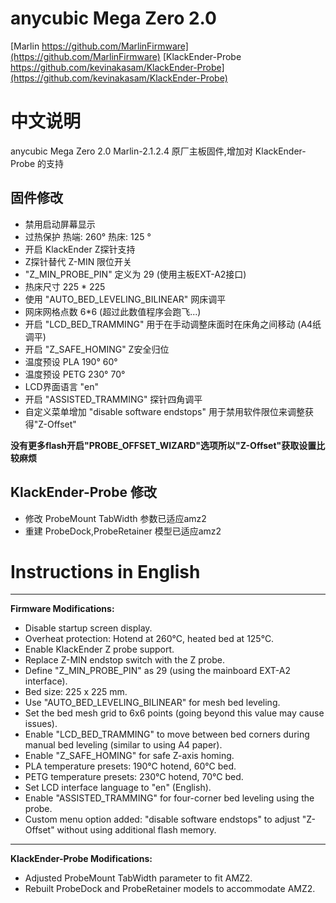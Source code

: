 # anycubic Mega Zero 2.0
[Marlin https://github.com/MarlinFirmware](https://github.com/MarlinFirmware)
[KlackEnder-Probe https://github.com/kevinakasam/KlackEnder-Probe](https://github.com/kevinakasam/KlackEnder-Probe)


# 中文说明
anycubic Mega Zero 2.0 Marlin-2.1.2.4 原厂主板固件,增加对 KlackEnder-Probe 的支持

## 固件修改
- 禁用启动屏幕显示
- 过热保护 热端: 260° 热床: 125 °
- 开启 KlackEnder Z探针支持
- Z探针替代 Z-MIN 限位开关
- "Z_MIN_PROBE_PIN" 定义为 29 (使用主板EXT-A2接口)
- 热床尺寸 225 * 225
- 使用 "AUTO_BED_LEVELING_BILINEAR" 网床调平
- 网床网格点数 6*6 (超过此数值程序会跑飞...)
- 开启 "LCD_BED_TRAMMING" 用于在手动调整床面时在床角之间移动 (A4纸调平)
- 开启 "Z_SAFE_HOMING" Z安全归位
- 温度预设 PLA 190° 60°
- 温度预设 PETG 230° 70°
- LCD界面语言 "en"
- 开启 "ASSISTED_TRAMMING" 探针四角调平
- 自定义菜单增加 "disable software endstops" 用于禁用软件限位来调整获得"Z-Offset"

**没有更多flash开启"PROBE_OFFSET_WIZARD"选项所以"Z-Offset"获取设置比较麻烦**

## KlackEnder-Probe 修改
- 修改 ProbeMount TabWidth 参数已适应amz2
- 重建 ProbeDock,ProbeRetainer 模型已适应amz2


# Instructions in English
---

**Firmware Modifications:**

- Disable startup screen display.
- Overheat protection: Hotend at 260°C, heated bed at 125°C.
- Enable KlackEnder Z probe support.
- Replace Z-MIN endstop switch with the Z probe.
- Define "Z_MIN_PROBE_PIN" as 29 (using the mainboard EXT-A2 interface).
- Bed size: 225 x 225 mm.
- Use "AUTO_BED_LEVELING_BILINEAR" for mesh bed leveling.
- Set the bed mesh grid to 6x6 points (going beyond this value may cause issues).
- Enable "LCD_BED_TRAMMING" to move between bed corners during manual bed leveling (similar to using A4 paper).
- Enable "Z_SAFE_HOMING" for safe Z-axis homing.
- PLA temperature presets: 190°C hotend, 60°C bed.
- PETG temperature presets: 230°C hotend, 70°C bed.
- Set LCD interface language to "en" (English).
- Enable "ASSISTED_TRAMMING" for four-corner bed leveling using the probe.
- Custom menu option added: "disable software endstops" to adjust "Z-Offset" without using additional flash memory.

---

**KlackEnder-Probe Modifications:**

- Adjusted ProbeMount TabWidth parameter to fit AMZ2.
- Rebuilt ProbeDock and ProbeRetainer models to accommodate AMZ2.
